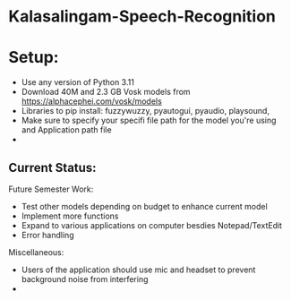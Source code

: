 # Kalasalingam-Speech-Recognition

# Setup:

- Use any version of Python 3.11
- Download 40M and 2.3 GB Vosk models from https://alphacephei.com/vosk/models
- Libraries to pip install: fuzzywuzzy, pyautogui, pyaudio, playsound, 
- Make sure to specify your specifi file path for the model you're using and Application path file
- 


## Current Status: 

Future Semester Work: 

- Test other models depending on budget to enhance current model
- Implement more functions
- Expand to various applications on computer besdies Notepad/TextEdit
- Error handling



Miscellaneous:

- Users of the application should use mic and headset to prevent background noise from interfering
- 

